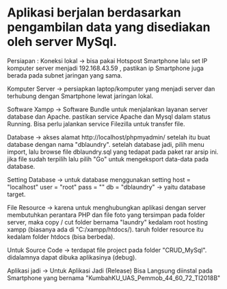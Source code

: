 # Aplikasi berjalan berdasarkan pengambilan data yang disediakan oleh server MySql.

Persiapan :
Koneksi lokal -> bisa pakai Hotspost Smartphone lalu set IP komputer server
		menjadi 192.168.43.59 , pastikan ip Smartphone juga berada
		pada subnet jaringan yang sama.

Komputer Server -> persiapkan laptop/komputer yang menjadi server dan terhubung
		dengan Smartphone lewat jaringan lokal.

Software Xampp -> Software Bundle untuk menjalankan layanan server database dan
		Apache. pastikan service Apache dan Mysql dalam status Running.
		Bisa perlu jalankan service Filezilla untuk transfer file.

Database -> akses alamat http://localhost/phpmyadmin/  setelah itu buat database
		dengan nama "dblaundry". setelah database jadi, pilih menu import,
		lalu browse file dblaundry.sql yang tedapat pada paket rar arsip
		ini. jika file sudah terpilih lalu pilih "Go" untuk mengeksport
		data-data pada database.

Setting Database -> untuk database menggunakan setting 
			host = "localhost"
			user = "root"
			pass = ""
			db   = "dblaundry"   -> yaitu database target.

File Resource -> karena untuk menghubungkan aplikasi dengan server membutuhkan
		perantara PHP dan file foto yang tersimpan pada folder server,
		maka copy / cut folder bernama "laundry" kedalam root hosting
		xampp (biasanya ada di "C:/xampp/htdocs/). taruh folder resource
		itu kedalam folder htdocs (bisa berbeda).

Untuk Source Code -> terdapat file project pada folder "CRUD_MySql". didalamnya
		dapat dibuka aplikasinya (debug).

Aplikasi jadi -> Untuk Aplikasi Jadi (Release) Bisa Langsung diinstal pada Smartphone yang
		bernama "KumbahKU_UAS_Pemmob_44_60_72_TI2018B"
